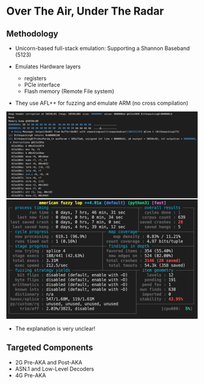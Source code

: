 # Over The Air, Under The Radar

## Methodology

- Unicorn-based full-stack emulation: Supporting a Shannon Baseband (5123)
- Emulates Hardware layers
    - registers
    - PCIe interface
    - Flash memory (Remote File system)

- They use AFL++ for fuzzing and emulate ARM (no cross compilation)

![ARM dump for crash](../../../assets/over-the-air/arm-dump.png)
![AFL loop](../../../assets/over-the-air/afl-loop.png)

- The explanation is very unclear!

## Targeted Components

- 2G Pre-AKA and Post-AKA
- ASN.1 and Low-Level Decoders
- 4G Pre-AKA

